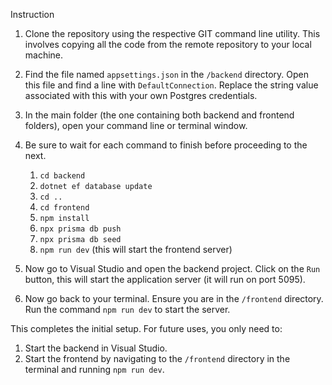Instruction

1. Clone the repository using the respective GIT command line utility. This involves copying all the code from the remote repository to your local machine.
2. Find the file named `appsettings.json` in the `/backend` directory. Open this file and find a line with `DefaultConnection`. Replace the string value associated with this with your own Postgres credentials.

3. In the main folder (the one containing both backend and frontend folders), open your command line or terminal window.
4. Be sure to wait for each command to finish before proceeding to the next.

   1. `cd backend`
   2. `dotnet ef database update`
   3. `cd ..`
   4. `cd frontend`
   5. `npm install`
   6. `npx prisma db push`
   7. `npx prisma db seed`
   8. `npm run dev` (this will start the frontend server)

5. Now go to Visual Studio and open the backend project. Click on the `Run` button, this will start the application server (it will run on port 5095).
6. Now go back to your terminal. Ensure you are in the `/frontend` directory. Run the command `npm run dev` to start the server.

This completes the initial setup. For future uses, you only need to:

1. Start the backend in Visual Studio.
2. Start the frontend by navigating to the `/frontend` directory in the terminal and running `npm run dev`.

